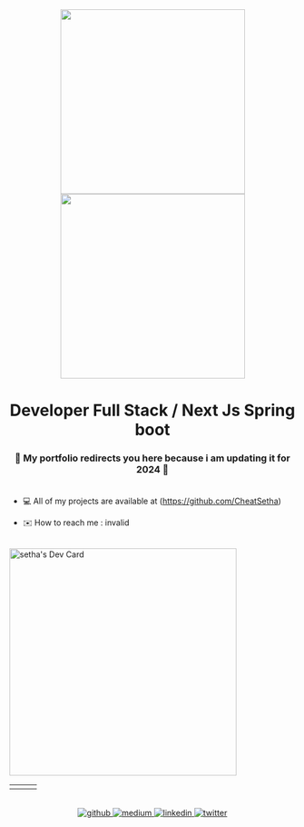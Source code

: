 <div align="center">
<img src="https://raw.githubusercontent.com/thomasync/thomasync/main/headergitdark.gif#gh-dark-mode-only" align="center" height="325" />
<img src="https://raw.githubusercontent.com/thomasync/thomasync/main/headergitlight.gif#gh-light-mode-only" align="center" height="325" />
</div>  
  

# <div align="center">Developer Full Stack / Next Js Spring boot</div>  

### <div align="center">🚧 My portfolio  redirects you here because i am updating it for 2024 🚧</div><br />

  

- 💻 All of my projects are available at (https://github.com/CheatSetha)
  

- ✉️ How to reach me : invalid
  

<br/>  
<a href="https://app.daily.dev/dumbie_monkey"><img src="https://api.daily.dev/devcards/3cd9c772ff2043d5b2f3ee9397c4d57d.png?r=shh" width="400" alt="setha's Dev Card"/></a>

<table><tr><td valign="top" width="33%">






</td></tr></table>  

<br/>  

<div align="center">
<a href="https://github.com/CheatSetha" target="_blank">
<img src=https://img.shields.io/badge/github-%2324292e.svg?&style=for-the-badge&logo=github&logoColor=white alt=github style="margin-bottom: 5px;" />
</a>
<a href="https://cauquil.welovedevs.com/" target="_blank">
<img src=https://i.ibb.co/dr1Jw3c/68747470733a2f2f696d672e736869656c64732e696f2f62616467652f6c696e6b6564696e2d2532333145373742352e7376.png alt=medium style="margin-bottom: 5px;" />
</a>  
<a href="https://www.linkedin.com/in/cheat-setha-276395263/" target="_blank">
<img src=https://img.shields.io/badge/linkedin-%231E77B5.svg?&style=for-the-badge&logo=linkedin&logoColor=white alt=linkedin style="margin-bottom: 5px;" />
</a>
<a href="https://twitter.com/thomasynchrone" target="_blank">
<img src=https://img.shields.io/badge/twitter-%2300acee.svg?&style=for-the-badge&logo=twitter&logoColor=white alt=twitter style="margin-bottom: 5px;" />
</a>
</div>  


